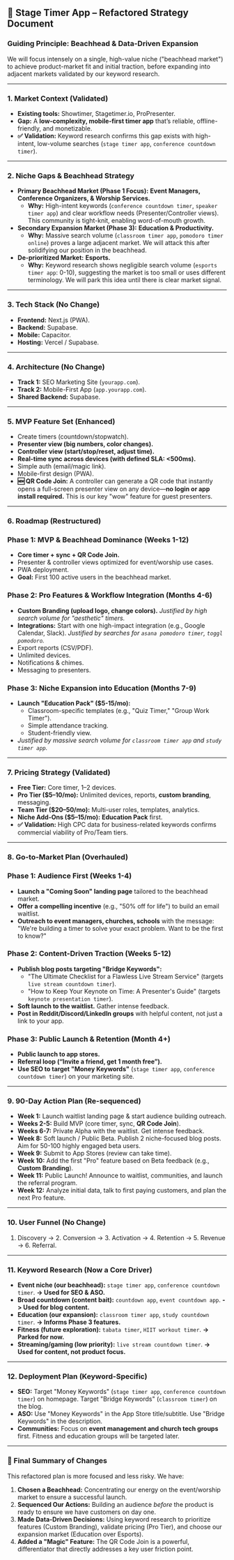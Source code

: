 ## 📘 Stage Timer App – **Refactored** Strategy Document

### **Guiding Principle: Beachhead & Data-Driven Expansion**

We will focus intensely on a single, high-value niche ("beachhead market") to
achieve product-market fit and initial traction, before expanding into adjacent
markets validated by our keyword research.

---

### 1. Market Context (Validated)

- **Existing tools:** Showtimer, Stagetimer.io, ProPresenter.
- **Gap:** A **low-complexity, mobile-first timer app** that’s reliable,
  offline-friendly, and monetizable.
- **✅ Validation:** Keyword research confirms this gap exists with high-intent,
  low-volume searches (`stage timer app`, `conference countdown timer`).

---

### 2. Niche Gaps & **Beachhead Strategy**

- **Primary Beachhead Market (Phase 1 Focus):** **Event Managers, Conference
  Organizers, & Worship Services.**
  - **Why:** High-intent keywords (`conference countdown timer`,
    `speaker timer app`) and clear workflow needs (Presenter/Controller views).
    This community is tight-knit, enabling word-of-mouth growth.
- **Secondary Expansion Market (Phase 3):** **Education & Productivity.**
  - **Why:** Massive search volume (`classroom timer app`,
    `pomodoro timer online`) proves a large adjacent market. We will attack this
    after solidifying our position in the beachhead.
- **De-prioritized Market:** **Esports.**
  - **Why:** Keyword research shows negligible search volume
    (`esports timer app`: 0-10), suggesting the market is too small or uses
    different terminology. We will park this idea until there is clear market
    signal.

---

### 3. Tech Stack (No Change)

- **Frontend:** Next.js (PWA).
- **Backend:** Supabase.
- **Mobile:** Capacitor.
- **Hosting:** Vercel / Supabase.

---

### 4. Architecture (No Change)

- **Track 1:** SEO Marketing Site (`yourapp.com`).
- **Track 2:** Mobile-First App (`app.yourapp.com`).
- **Shared Backend:** Supabase.

---

### 5. MVP Feature Set (Enhanced)

- Create timers (countdown/stopwatch).
- **Presenter view (big numbers, color changes).**
- **Controller view (start/stop/reset, adjust time).**
- **Real-time sync across devices (with defined SLA: <500ms).**
- Simple auth (email/magic link).
- Mobile-first design (PWA).
- **🆕 QR Code Join:** A controller can generate a QR code that instantly opens
  a full-screen presenter view on any device—**no login or app install
  required.** This is our key "wow" feature for guest presenters.

---

### 6. Roadmap (Restructured)

### **Phase 1: MVP & Beachhead Dominance (Weeks 1-12)**

- **Core timer + sync + QR Code Join.**
- Presenter & controller views optimized for event/worship use cases.
- PWA deployment.
- **Goal:** First 100 active users in the beachhead market.

### **Phase 2: Pro Features & Workflow Integration (Months 4-6)**

- **Custom Branding (upload logo, change colors).** _Justified by high search
  volume for "aesthetic" timers._
- **Integrations:** Start with one high-impact integration (e.g., Google
  Calendar, Slack). _Justified by searches for `asana pomodoro timer`,
  `toggl pomodoro`._
- Export reports (CSV/PDF).
- Unlimited devices.
- Notifications & chimes.
- Messaging to presenters.

### **Phase 3: Niche Expansion into Education (Months 7-9)**

- **Launch "Education Pack" ($5-15/mo):**
  - Classroom-specific templates (e.g., "Quiz Timer," "Group Work Timer").
  - Simple attendance tracking.
  - Student-friendly view.
- _Justified by massive search volume for `classroom timer app` and
  `study timer app`._

---

### 7. Pricing Strategy (Validated)

- **Free Tier:** Core timer, 1–2 devices.
- **Pro Tier ($5–10/mo):** Unlimited devices, reports, **custom branding**,
  messaging.
- **Team Tier ($20–50/mo):** Multi-user roles, templates, analytics.
- **Niche Add-Ons ($5–15/mo):** **Education Pack** first.
- **✅ Validation:** High CPC data for business-related keywords confirms
  commercial viability of Pro/Team tiers.

---

### 8. Go-to-Market Plan (Overhauled)

### **Phase 1: Audience First (Weeks 1-4)**

- **Launch a "Coming Soon" landing page** tailored to the beachhead market.
- **Offer a compelling incentive** (e.g., "50% off for life") to build an email
  waitlist.
- **Outreach to event managers, churches, schools** with the message: "We're
  building a timer to solve your exact problem. Want to be the first to know?"

### **Phase 2: Content-Driven Traction (Weeks 5-12)**

- **Publish blog posts targeting "Bridge Keywords":**
  - "The Ultimate Checklist for a Flawless Live Stream Service" (targets
    `live stream countdown timer`).
  - "How to Keep Your Keynote on Time: A Presenter's Guide" (targets
    `keynote presentation timer`).
- **Soft launch to the waitlist.** Gather intense feedback.
- **Post in Reddit/Discord/LinkedIn groups** with helpful content, not just a
  link to your app.

### **Phase 3: Public Launch & Retention (Month 4+)**

- **Public launch to app stores.**
- **Referral loop (“Invite a friend, get 1 month free”).**
- **Use SEO to target "Money Keywords"** (`stage timer app`,
  `conference countdown timer`) on your marketing site.

---

### 9. 90-Day Action Plan (Re-sequenced)

- **Week 1:** Launch waitlist landing page & start audience building outreach.
- **Weeks 2-5:** Build MVP (core timer, sync, **QR Code Join**).
- **Weeks 6-7:** Private Alpha with the waitlist. Get intense feedback.
- **Week 8:** Soft launch / Public Beta. Publish 2 niche-focused blog posts. Aim
  for 50-100 highly engaged beta users.
- **Week 9:** Submit to App Stores (review can take time).
- **Week 10:** Add the first "Pro" feature based on Beta feedback (e.g.,
  **Custom Branding**).
- **Week 11:** Public Launch! Announce to waitlist, communities, and launch the
  referral program.
- **Week 12:** Analyze initial data, talk to first paying customers, and plan
  the next Pro feature.

---

### 10. User Funnel (No Change)

1. Discovery → 2. Conversion → 3. Activation → 4. Retention → 5. Revenue → 6.
   Referral.

---

### 11. Keyword Research (Now a Core Driver)

- **Event niche (our beachhead):** `stage timer app`,
  `conference countdown timer`. **-> Used for SEO & ASO.**
- **Broad countdown (content bait):** `countdown app`, `event countdown app`.
  **-> Used for blog content.**
- **Education (our expansion):** `classroom timer app`, `study countdown timer`.
  **-> Informs Phase 3 features.**
- **Fitness (future exploration):** `tabata timer`, `HIIT workout timer`. **->
  Parked for now.**
- **Streaming/gaming (low priority):** `live stream countdown timer`. **-> Used
  for content, not product focus.**

---

### 12. Deployment Plan (Keyword-Specific)

- **SEO:** Target "Money Keywords" (`stage timer app`,
  `conference countdown timer`) on homepage. Target "Bridge Keywords"
  (`classroom timer`) on the blog.
- **ASO:** Use "Money Keywords" in the App Store title/subtitle. Use "Bridge
  Keywords" in the description.
- **Communities:** Focus on **event management and church tech groups** first.
  Fitness and education groups will be targeted later.

---

### 🎯 Final Summary of Changes

This refactored plan is more focused and less risky. We have:

1. **Chosen a Beachhead:** Concentrating our energy on the event/worship market
   to ensure a successful launch.
2. **Sequenced Our Actions:** Building an audience _before_ the product is ready
   to ensure we have customers on day one.
3. **Made Data-Driven Decisions:** Using keyword research to prioritize features
   (Custom Branding), validate pricing (Pro Tier), and choose our expansion
   market (Education over Esports).
4. **Added a "Magic" Feature:** The QR Code Join is a powerful, differentiator
   that directly addresses a key user friction point.
